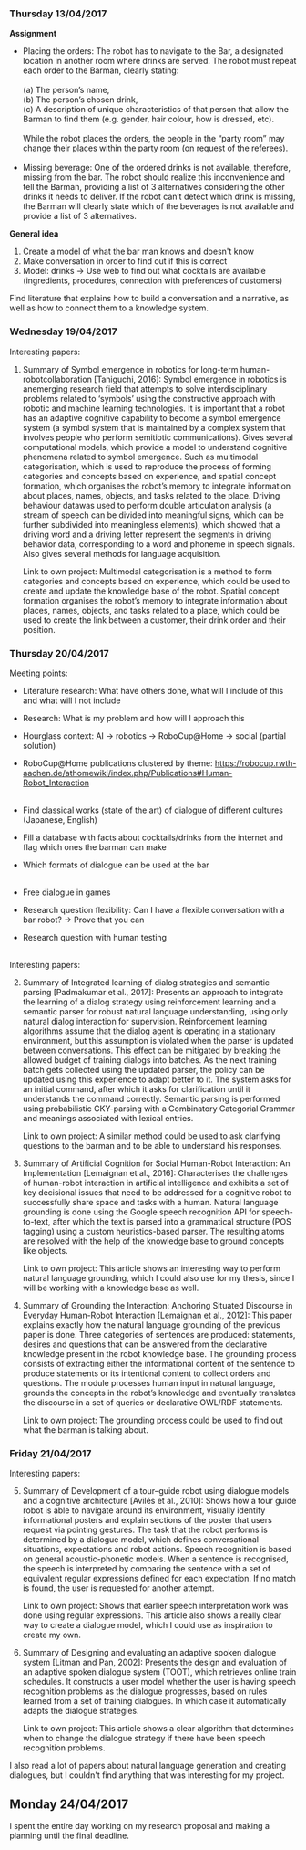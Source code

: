 ### Thursday 13/04/2017

<b>Assignment</b> </br>

- Placing the orders: The robot has to navigate to the Bar, a designated location in another room where drinks are served. The 
robot must repeat each order to the Barman, clearly stating: </br></br>
(a) The person’s name, </br>
(b) The person’s chosen drink, </br>
(c) A description of unique characteristics of that person that allow the Barman to find them (e.g. gender, hair colour, 
how is dressed, etc). </br></br>
While the robot places the orders, the people in the “party room” may change their places within the party room 
(on request of the referees).</br></br>
- Missing beverage: One of the ordered drinks is not available, therefore, missing from the bar. The robot should realize 
this inconvenience and tell the Barman, providing a list of 3 alternatives considering the other drinks it needs to deliver. If
the robot can’t detect which drink is missing, the Barman will clearly state which of the beverages is not available and 
provide a list of 3 alternatives.

<b>General idea</b> </br>
1. Create a model of what the bar man knows and doesn't know
2. Make conversation in order to find out if this is correct
3. Model: drinks -> Use web to find out what cocktails are available (ingredients, procedures, connection with preferences of customers)

Find literature that explains how to build a conversation and a narrative, as well as how to connect them to a knowledge system. 

### Wednesday 19/04/2017

Interesting papers:

1.  Summary of  Symbol emergence in robotics for long-term human-robotcollaboration [Taniguchi,  2016]:   Symbol  emergence       in  robotics  is  anemerging research field that attempts to solve interdisciplinary problems related to ‘symbols’ using     the constructive approach with robotic and machine learning technologies.  It is important that a robot has an adaptive       cognitive capability to become a symbol emergence system (a symbol system  that  is  maintained  by  a  complex  system       that  involves  people  who perform semitiotic communications). 
    Gives several computational models, which provide a model to understand cognitive phenomena related to symbol emergence.     Such as multimodal categorisation,  which  is  used  to  reproduce  the  process  of  forming  categories and concepts       based on experience, and spatial concept formation, which organises the robot’s memory to integrate information about         places, names, objects, and tasks related to  the place.  Driving behaviour  datawas used to perform double articulation     analysis (a stream of speech can be  divided  into  meaningful  signs,  which  can  be  further  subdivided  into             meaningless elements), which showed that a driving word and a driving letter represent the segments in driving behavior       data, corresponding to a  word  and  phoneme  in  speech  signals.   Also  gives  several  methods  for language             acquisition.

    Link to own project:  Multimodal categorisation is a method to form categories and concepts based on experience, which       could be used to create and update the knowledge base of the robot.  Spatial concept formation organises the robot’s         memory to integrate information about places, names, objects, and tasks related to a place, which could be used to create     the link between a customer, their drink order and their position.
    
### Thursday 20/04/2017

Meeting points:

- Literature research: What have others done, what will I include of this and what will I not include
- Research: What is my problem and how will I approach this
- Hourglass context: AI -> robotics -> RoboCup@Home -> social (partial solution)
- RoboCup@Home publications clustered by theme: https://robocup.rwth-aachen.de/athomewiki/index.php/Publications#Human-Robot_Interaction</br></br>

- Find classical works (state of the art) of dialogue of different cultures (Japanese, English)
- Fill a database with facts about cocktails/drinks from the internet and flag which ones the barman can make
- Which formats of dialogue can be used at the bar</br></br>

- Free dialogue in games
- Research question flexibility: Can I have a flexible conversation with a bar robot? -> Prove that you can
- Research question with human testing</br></br>

Interesting papers:

2.  Summary of Integrated learning of dialog strategies and semantic parsing [Padmakumar et al., 2017]:  Presents an approach     to integrate the learning of a dialog strategy using reinforcement learning and a semantic parser for robust natural         language understanding, using only natural dialog interaction for supervision.  Reinforcement learning algorithms assume     that  the  dialog agent  is  operating  in  a  stationary  environment, but this assumption is violated when the parser       is updated between conversations.  This effect can be mitigated by breaking the allowed budget of training dialogs into       batches.  As the next training batch gets collected using  the  updated  parser,  the  policy  can  be  updated  using       this  experience to adapt better to it.  The system asks for an initial command, after which  it  asks  for                   clarification  until  it understands  the  command  correctly.   Semantic  parsing  is  performed  using  probabilistic       CKY-parsing with a Combinatory Categorial Grammar and meanings associated with lexical entries.

    Link to own project: A similar method could be used to ask clarifying questions to the barman and to be able to               understand his responses.
    
3.  Summary of Artificial Cognition for Social Human-Robot Interaction: An Implementation [Lemaignan  et  al.,  2016]:           Characterises  the  challenges  of human-robot interaction in artificial intelligence and exhibits a set of key               decisional issues that need to be addressed for a cognitive robot to successfully share space and tasks with a human.         Natural language grounding is done using the Google speech recognition API for speech-to-text, after which the text is       parsed into a grammatical structure (POS tagging) using a custom heuristics-based parser.  The resulting atoms are           resolved with the help of the knowledge base to ground concepts like objects. 

    Link to  own  project:  This  article  shows  an  interesting  way  to  perform natural language grounding, which I could     also use for my thesis, since I will be working with a knowledge base as well.
    
4.  Summary of Grounding the Interaction: Anchoring Situated Discourse in Everyday Human-Robot Interaction [Lemaignan et al.,     2012]:  This paper explains exactly how the natural language grounding of the previous paper is done. Three categories of     sentences are produced:  statements,  desires and questions that can be answered from the declarative knowledge present       in the robot knowledge base.  The grounding process consists of extracting either the informational content of the           sentence to produce statements or its intentional content to collect orders and questions. The module processes human         input in natural language, grounds the concepts in the robot’s knowledge and eventually translates the discourse in a set     of queries or declarative OWL/RDF statements.

    Link to own project: The grounding process could be used to find out what the barman is talking about.

### Friday 21/04/2017

Interesting papers:

5.  Summary of Development  of  a  tour–guide  robot  using dialogue models and a cognitive architecture [Avilés et al.,         2010]: Shows how a tour guide robot is able to navigate around its environment, visually identify informational posters       and explain sections of the poster that users request via pointing gestures. The task that the robot performs is             determined by a dialogue model, which defines conversational situations, expectations and robot actions. Speech               recognition is based on general acoustic-phonetic models. When a sentence is recognised, the speech is interpreted by         comparing the sentence with a set of equivalent regular expressions defined for each expectation. If no match is found,       the user is requested for another attempt.

    Link to own project:  Shows that earlier speech interpretation work was done  using  regular  expressions. This  article     also  shows  a  really  clear way to create a dialogue  model, which I could use as inspiration to create my own.
    
6.  Summary of Designing and evaluating an adaptive spoken dialogue system [Litman and Pan, 2002]: Presents the design and       evaluation of an adaptive spoken dialogue system (TOOT), which  retrieves online train schedules. It constructs a user       model whether the user is having speech recognition problems as the dialogue progresses, based on rules learned from a       set of training dialogues. In which case it automatically adapts the dialogue strategies.

    Link to own project: This article shows a clear algorithm that determines when to change the dialogue strategy if there       have been speech recognition problems.
    
I also read a lot of papers about natural language generation and creating dialogues, but I couldn't find anything that was interesting for my project. 

## Monday 24/04/2017

I spent the entire day working on my research proposal and making a planning until the final deadline.
